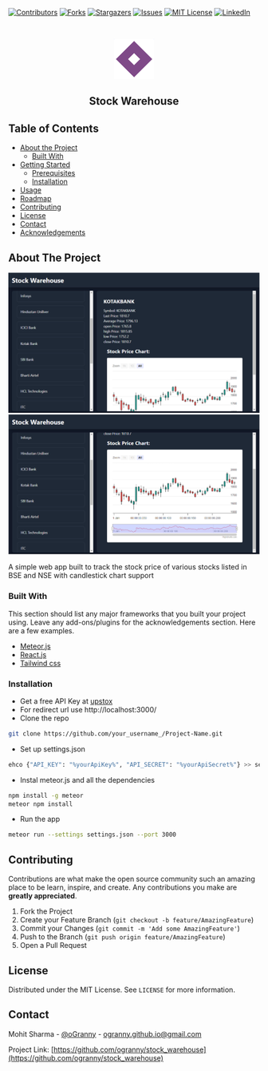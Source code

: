 <!--
repo name: Stock Warehouse
description: Web app built using Meteor.js and React.js to track latest details of top stocks.  
github name:  oGranny
link: https://github.com/ogranny/stock_warehouse
logo path: ./logo.png
screenshot: ./pic1.png
twitter: your_username
email: ogranny.github.io@gmail.com
-->

<!-- PROJECT SHIELDS -->
[![Contributors][contributors-shield]][contributors-url]
[![Forks][forks-shield]][forks-url]
[![Stargazers][stars-shield]][stars-url]
[![Issues][issues-shield]][issues-url]
[![MIT License][license-shield]][license-url]
[![LinkedIn][linkedin-shield]][linkedin-url]



<!-- PROJECT LOGO -->
<br />
<p align="center">
    <a href="https://github.com/ogranny/stock_warehouse">
        <img src="./logo.png" alt="Logo" width="80" height="80">
    </a>
    <h2 align="center"Stock Warehouse</h3>
    <p align="center">
        Stock Warehouse
        <br />
        <!-- <a href="https://github.com/ogranny/stock_warehouse"><strong>Explore the docs �</strong></a>
        <br />
        <br />
        <a href="//github.com/Stock Warehouse/ oGranny">View Demo</a>
        �
        <a href="https://github.com/ogranny/stock_warehouse/issues">Report Bug</a>
        �
        <a href="https://github.com/ogranny/stock_warehouse/issues">Request Feature</a> -->
    </p>
</p>



<!-- TABLE OF CONTENTS -->
## Table of Contents

* [About the Project](#about-the-project)
    * [Built With](#built-with)
* [Getting Started](#getting-started)
    * [Prerequisites](#prerequisites)
    * [Installation](#installation)
* [Usage](#usage)
* [Roadmap](#roadmap)
* [Contributing](#contributing)
* [License](#license)
* [Contact](#contact)
* [Acknowledgements](#acknowledgements)



<!-- ABOUT THE PROJECT -->
## About The Project

[![Product Name Screen Shot][product-screenshot]](./pic1.png)
[![Product Name Screen Shot][product-screenshot2]](./pic2.png)

A simple  web app built to track the stock price of various stocks listed in BSE and NSE with candlestick chart support 

### Built With
This section should list any major frameworks that you built your project using. Leave any add-ons/plugins for the acknowledgements section. Here are a few examples.
* [Meteor.js](https://meteor.com)
* [React.js](https://react.dev)
* [Tailwind css](https://tailwindcss.com/)



<!-- GETTING STARTED -->
### Installation
* Get a free API Key at [upstox](https://account.upstox.com/developer/apps)
* For redirect url use http://localhost:3000/
* Clone the repo
```sh
git clone https://github.com/your_username_/Project-Name.git
```
* Set up settings.json
```sh
ehco {"API_KEY": "%yourApiKey%", "API_SECRET": "%yourApiSecret%"} >> settings.json
```
* Instal meteor.js and all the dependencies 
```sh
npm install -g meteor 
meteor npm install
```
* Run the app
```sh
meteor run --settings settings.json --port 3000
```

<!-- CONTRIBUTING -->
## Contributing

Contributions are what make the open source community such an amazing place to be learn, inspire, and create. Any contributions you make are **greatly appreciated**.

1. Fork the Project
2. Create your Feature Branch (`git checkout -b feature/AmazingFeature`)
3. Commit your Changes (`git commit -m 'Add some AmazingFeature'`)
4. Push to the Branch (`git push origin feature/AmazingFeature`)
5. Open a Pull Request



<!-- LICENSE -->
## License

Distributed under the MIT License. See `LICENSE` for more information.



<!-- CONTACT -->
## Contact

Mohit Sharma - [@oGranny](https://ogranny.github.io/) - ogranny.github.io@gmail.com

Project Link: [https://github.com/ogranny/stock_warehouse](https://github.com/ogranny/stock_warehouse)



<!-- MARKDOWN LINKS & IMAGES -->
<!-- https://www.markdownguide.org/basic-syntax/#reference-style-links -->
[contributors-shield]: https://img.shields.io/github/contributors/oGranny/stock_warehouse.svg?style=flat-square
[contributors-url]: https://github.com/oGranny/stock_warehouse/graphs/contributors
[forks-shield]: https://img.shields.io/github/forks/oGranny/stock_warehouse.svg?style=flat-square
[forks-url]: https://github.com/oGranny/stock_warehouse/network/members
[stars-shield]: https://img.shields.io/github/stars/oGranny/stock_warehouse.svg?style=flat-square
[stars-url]: https://github.com/oGranny/stock_warehouse/stargazers
[issues-shield]: https://img.shields.io/github/issues/oGranny/stock_warehouse.svg?style=flat-square
[issues-url]: https://github.com/oGranny/stock_warehouse/issues
[license-shield]: https://img.shields.io/github/license/oGranny/stock_warehouse.svg?style=flat-square
[license-url]: https://github.com/stock_warehouse/oGranny/blob/master/LICENSE.txt
[linkedin-shield]: https://img.shields.io/badge/LinkedIn-0077B5?style=for-the-badge&logo=linkedin&logoColor=white
[linkedin-url]: https://www.linkedin.com/in/mohit-sharmax
[product-screenshot]: ./pic1.png
[product-screenshot2]: ./pic2.png
